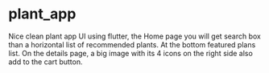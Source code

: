 # plant_app

Nice clean plant app UI using flutter, the Home page you will get search box than a horizontal list of recommended plants. At the bottom featured plans list. On the details page, a big image with its 4 icons on the right side also add to the cart button.
